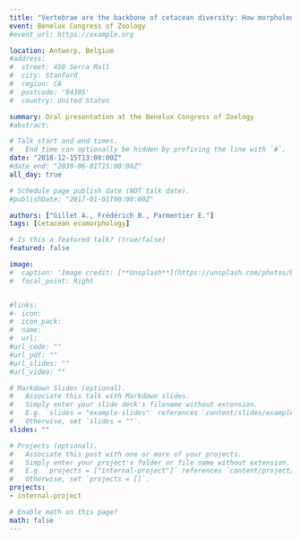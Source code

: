 ```yaml
---
title: "Vertebrae are the backbone of cetacean diversity: How morphological innovations sustained dolphin explosive radiation"
event: Benelux Congress of Zoology
#event_url: https://example.org

location: Antwerp, Belgium
#address:
#  street: 450 Serra Mall
#  city: Stanford
#  region: CA
#  postcode: '94305'
#  country: United States

summary: Oral presentation at the Benelux Congress of Zoology
#abstract: 

# Talk start and end times.
#   End time can optionally be hidden by prefixing the line with `#`.
date: "2018-12-15T13:00:00Z"
#date_end: "2030-06-01T15:00:00Z"
all_day: true

# Schedule page publish date (NOT talk date).
#publishDate: "2017-01-01T00:00:00Z"

authors: ["Gillet A., Frédérich B., Parmentier E."]
tags: [Cetacean ecomorphology]

# Is this a featured talk? (true/false)
featured: false

image:
#  caption: 'Image credit: [**Unsplash**](https://unsplash.com/photos/bzdhc5b3Bxs)'
#  focal_point: Right


#links:
#- icon:
#  icon_pack:
#  name:
#  url: 
#url_code: ""
#url_pdf: ""
#url_slides: ""
#url_video: ""

# Markdown Slides (optional).
#   Associate this talk with Markdown slides.
#   Simply enter your slide deck's filename without extension.
#   E.g. `slides = "example-slides"` references `content/slides/example-slides.md`.
#   Otherwise, set `slides = ""`.
slides: ""

# Projects (optional).
#   Associate this post with one or more of your projects.
#   Simply enter your project's folder or file name without extension.
#   E.g. `projects = ["internal-project"]` references `content/project/deep-learning/index.md`.
#   Otherwise, set `projects = []`.
projects:
- internal-project

# Enable math on this page?
math: false
---
```

